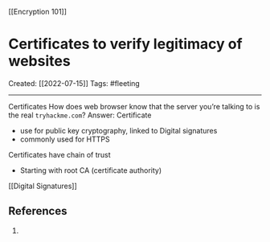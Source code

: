 [[Encryption 101]]

# Certificates to verify legitimacy of websites
Created:  [[2022-07-15]]
Tags: #fleeting 

---
Certificates
How does web browser know that the server you’re talking to is the real `tryhackme.com`?
Answer: Certificate

- use for public key cryptography, linked to Digital signatures
- commonly used for HTTPS

Certificates have chain of trust
- Starting with root CA (certificate authority)


[[Digital Signatures]]






## References
1. 